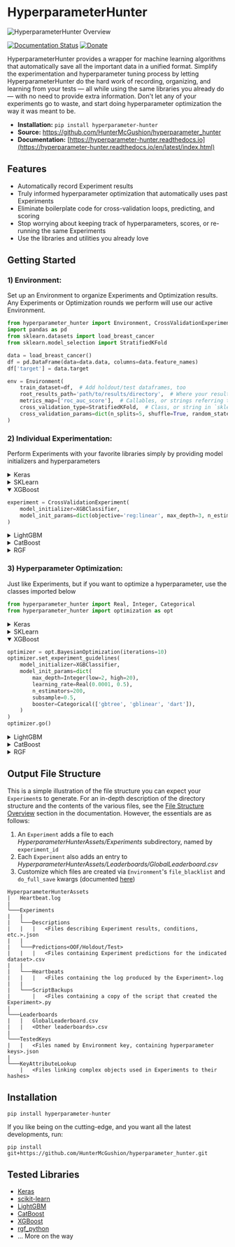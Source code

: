 HyperparameterHunter
====================

![HyperparameterHunter Overview](docs/media/overview.gif)

[![Documentation Status](https://readthedocs.org/projects/hyperparameter-hunter/badge/?version=latest)](https://hyperparameter-hunter.readthedocs.io/en/latest/?badge=latest)
[![Donate](https://img.shields.io/badge/Donate-PayPal-green.svg)](https://www.paypal.com/cgi-bin/webscr?cmd=_s-xclick&hosted_button_id=Q3EX3PQUV256G)

HyperparameterHunter provides a wrapper for machine learning algorithms that automatically save all the important data in a
unified format. Simplify the experimentation and hyperparameter tuning process by letting HyperparameterHunter do the hard work
of recording, organizing, and learning from your tests — all while using the same libraries you already do — with no need to
provide extra information. Don't let any of your experiments go to waste, and start doing hyperparameter optimization the way it
was meant to be.

* **Installation:** `pip install hyperparameter-hunter`
* **Source:** https://github.com/HunterMcGushion/hyperparameter_hunter
* **Documentation:** [https://hyperparameter-hunter.readthedocs.io](https://hyperparameter-hunter.readthedocs.io/en/latest/index.html)

Features
--------
* Automatically record Experiment results
* Truly informed hyperparameter optimization that automatically uses past Experiments
* Eliminate boilerplate code for cross-validation loops, predicting, and scoring
* Stop worrying about keeping track of hyperparameters, scores, or re-running the same Experiments
* Use the libraries and utilities you already love

Getting Started
---------------

### 1) Environment:

Set up an Environment to organize Experiments and Optimization results.
<br>
Any Experiments or Optimization rounds we perform will use our active Environment.

```python
from hyperparameter_hunter import Environment, CrossValidationExperiment
import pandas as pd
from sklearn.datasets import load_breast_cancer
from sklearn.model_selection import StratifiedKFold

data = load_breast_cancer()
df = pd.DataFrame(data=data.data, columns=data.feature_names)
df['target'] = data.target

env = Environment(
    train_dataset=df,  # Add holdout/test dataframes, too
    root_results_path='path/to/results/directory',  # Where your result files will go
    metrics_map=['roc_auc_score'],  # Callables, or strings referring to `sklearn.metrics`
    cross_validation_type=StratifiedKFold,  # Class, or string in `sklearn.model_selection`
    cross_validation_params=dict(n_splits=5, shuffle=True, random_state=32)
)
```

### 2) Individual Experimentation:

Perform Experiments with your favorite libraries simply by providing model initializers and hyperparameters
<!-- Keras -->

<details>
<summary>Keras</summary>

```python
# Same format used by `keras.wrappers.scikit_learn`. Nothing new to learn
def build_fn(input_shape):  # `input_shape` calculated for you
    model = Sequential([
        Dense(100, kernel_initializer='uniform', input_shape=input_shape, activation='relu'),
        Dropout(0.5),
        Dense(1, kernel_initializer='uniform', activation='sigmoid')
    ])  # All layer arguments saved (whether explicit or Keras default) for future use
    model.compile(optimizer='adam', loss='binary_crossentropy', metrics=['accuracy'])
    return model

experiment = CrossValidationExperiment(
    model_initializer=KerasClassifier,
    model_init_params=build_fn,  # We interpret your build_fn to save hyperparameters in a useful, readable format
    model_extra_params=dict(
        callbacks=[ReduceLROnPlateau(patience=5)],  # Use Keras callbacks
        batch_size=32, epochs=10, verbose=0  # Fit/predict arguments
    )
)
```

</details>

<!-- SKLearn -->
<details>
<summary>SKLearn</summary>

```python
experiment = CrossValidationExperiment(
    model_initializer=LinearSVC,  # (Or any of the dozens of other SK-Learn algorithms)
    model_init_params=dict(penalty='l1', C=0.9)  # Default values used and recorded for kwargs not given
)
```
</details>
<!-- XGBoost -->
<details open>
<summary>XGBoost</summary>

```python
experiment = CrossValidationExperiment(
    model_initializer=XGBClassifier,
    model_init_params=dict(objective='reg:linear', max_depth=3, n_estimators=100, subsample=0.5)
)
```
</details>
<!-- LightGBM -->
<details>
<summary>LightGBM</summary>

```python
experiment = CrossValidationExperiment(
    model_initializer=LGBMClassifier,
    model_init_params=dict(boosting_type='gbdt', num_leaves=31, max_depth=-1, min_child_samples=5, subsample=0.5)
)
```
</details>
<!-- CatBoost -->
<details>
<summary>CatBoost</summary>

```python
experiment = CrossValidationExperiment(
    model_initializer=CatboostClassifier,
    model_init_params=dict(iterations=500, learning_rate=0.01, depth=7, allow_writing_files=False),
    model_extra_params=dict(fit=dict(verbose=True))  # Send kwargs to `fit` and other extra methods
)
```
</details>
<!-- RGF -->
<details>
<summary>RGF</summary>

```python
experiment = CrossValidationExperiment(
    model_initializer=RGFClassifier,
    model_init_params=dict(max_leaf=1000, algorithm='RGF', min_samples_leaf=10)
)
```
</details>

### 3) Hyperparameter Optimization:

Just like Experiments, but if you want to optimize a hyperparameter, use the classes imported below

```python
from hyperparameter_hunter import Real, Integer, Categorical
from hyperparameter_hunter import optimization as opt
```

<!-- Keras -->
<details>
<summary>Keras</summary>

```python
def build_fn(input_shape):
    model = Sequential([
        Dense(Integer(50, 150), input_shape=input_shape, activation='relu'),
        Dropout(Real(0.2, 0.7)),
        Dense(1, activation=Categorical(['sigmoid', 'softmax']))
    ])
    model.compile(
        optimizer=Categorical(['adam', 'rmsprop', 'sgd', 'adadelta']),
        loss='binary_crossentropy', metrics=['accuracy']
    )
    return model

optimizer = opt.RandomForestOptimization(iterations=7)
optimizer.set_experiment_guidelines(
    model_initializer=KerasClassifier,
    model_init_params=build_fn,
    model_extra_params=dict(
        callbacks=[ReduceLROnPlateau(patience=Integer(5, 10))],
        batch_size=Categorical([32, 64]),
        epochs=10, verbose=0
    )
)
optimizer.go()
```
</details>

<!-- SKLearn -->
<details>
<summary>SKLearn</summary>

```python
optimizer = opt.DummySearch(iterations=42)
optimizer.set_experiment_guidelines(
    model_initializer=AdaBoostClassifier,  # (Or any of the dozens of other SKLearn algorithms)
    model_init_params=dict(
        n_estimators=Integer(75, 150),
        learning_rate=Real(0.8, 1.3),
        algorithm='SAMME.R'
    )
)
optimizer.go()
```
</details>
<!-- XGBoost -->
<details open>
<summary>XGBoost</summary>

```python
optimizer = opt.BayesianOptimization(iterations=10)
optimizer.set_experiment_guidelines(
    model_initializer=XGBClassifier,
    model_init_params=dict(
        max_depth=Integer(low=2, high=20),
        learning_rate=Real(0.0001, 0.5),
        n_estimators=200,
        subsample=0.5,
        booster=Categorical(['gbtree', 'gblinear', 'dart']),
    )
)
optimizer.go()
```
</details>
<!-- LightGBM -->
<details>
<summary>LightGBM</summary>

```python
optimizer = opt.BayesianOptimization(iterations=100)
optimizer.set_experiment_guidelines(
    model_initializer=LGBMClassifier,
    model_init_params=dict(
        boosting_type=Categorical(['gbdt', 'dart']),
        num_leaves=Integer(5, 20),
        max_depth=-1,
        min_child_samples=5,
        subsample=0.5
    )
)
optimizer.go()
```
</details>
<!-- CatBoost -->
<details>
<summary>CatBoost</summary>

```python
optimizer = opt.GradientBoostedRegressionTreeOptimization(iterations=32)
optimizer.set_experiment_guidelines(
    model_initializer=CatBoostClassifier,
    model_init_params=dict(
        iterations=100,
        eval_metric=Categorical(['Logloss', 'Accuracy', 'AUC']),
        learning_rate=Real(low=0.0001, high=0.5),
        depth=Integer(4, 7),
        allow_writing_files=False
    )
)
optimizer.go()
```
</details>
<!-- RGF -->
<details>
<summary>RGF</summary>

```python
optimizer = opt.ExtraTreesOptimization(iterations=10)
optimizer.set_experiment_guidelines(
    model_initializer=RGFClassifier,
    model_init_params=dict(
        max_leaf=1000,
        algorithm=Categorical(['RGF', 'RGF_Opt', 'RGF_Sib']),
        l2=Real(0.01, 0.3),
        normalize=Categorical([True, False]),
        learning_rate=Real(0.3, 0.7),
        loss=Categorical(['LS', 'Expo', 'Log', 'Abs'])
    )
)
optimizer.go()
```
</details>

Output File Structure
---------------------
This is a simple illustration of the file structure you can expect your `Experiment`s to generate. For an in-depth description of the directory structure and the contents of the various files, see the [File Structure Overview](https://hyperparameter-hunter.readthedocs.io/en/latest/file_structure_overview.html) section in the documentation. However, the essentials are as follows:

1. An `Experiment` adds a file to each *HyperparameterHunterAssets/Experiments* subdirectory, named by `experiment_id`
2. Each `Experiment` also adds an entry to *HyperparameterHunterAssets/Leaderboards/GlobalLeaderboard.csv*
3. Customize which files are created via `Environment`'s `file_blacklist` and `do_full_save` kwargs (documented [here](https://hyperparameter-hunter.readthedocs.io/en/latest/api_essentials.html#environment))

```
HyperparameterHunterAssets
|   Heartbeat.log
|
└───Experiments
|   |
|   └───Descriptions
|   |   |   <Files describing Experiment results, conditions, etc.>.json
|   |
|   └───Predictions<OOF/Holdout/Test>
|   |   |   <Files containing Experiment predictions for the indicated dataset>.csv
|   |
|   └───Heartbeats
|   |   |   <Files containing the log produced by the Experiment>.log
|   |
|   └───ScriptBackups
|       |   <Files containing a copy of the script that created the Experiment>.py
|
└───Leaderboards
|   |   GlobalLeaderboard.csv
|   |   <Other leaderboards>.csv
|
└───TestedKeys
|   |   <Files named by Environment key, containing hyperparameter keys>.json
|
└───KeyAttributeLookup
    |   <Files linking complex objects used in Experiments to their hashes>
```

Installation
------------

```
pip install hyperparameter-hunter
```

If you like being on the cutting-edge, and you want all the latest developments, run:

```
pip install git+https://github.com/HunterMcGushion/hyperparameter_hunter.git
```

Tested Libraries
----------------
* [Keras](https://github.com/HunterMcGushion/hyperparameter_hunter/blob/master/examples/keras_example.py)
* [scikit-learn](https://github.com/HunterMcGushion/hyperparameter_hunter/blob/master/examples/sklearn_example.py)
* [LightGBM](https://github.com/HunterMcGushion/hyperparameter_hunter/blob/master/examples/lightgbm_example.py)
* [CatBoost](https://github.com/HunterMcGushion/hyperparameter_hunter/blob/master/examples/catboost_example.py)
* [XGBoost](https://github.com/HunterMcGushion/hyperparameter_hunter/blob/master/examples/simple_example.py)
* [rgf_python](https://github.com/HunterMcGushion/hyperparameter_hunter/blob/master/examples/rgf_example.py)
* ... More on the way
